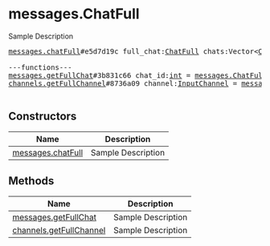 # messages.ChatFull

Sample Description

<pre>
<a href="../constructor/messages.chatFull">messages.chatFull</a>#e5d7d19c full_chat:<a href="../type/ChatFull.md">ChatFull</a> chats:Vector&lt;<a href="../type/Chat.md">Chat</a>&gt; users:Vector&lt;<a href="../type/User.md">User</a>&gt; = <a href="../type/messages.ChatFull.md">messages.ChatFull</a>;

---functions---
<a href="../method/messages.getFullChat">messages.getFullChat</a>#3b831c66 chat_id:<a href="../type/int.md">int</a> = <a href="../type/messages.ChatFull.md">messages.ChatFull</a>;
<a href="../method/channels.getFullChannel">channels.getFullChannel</a>#8736a09 channel:<a href="../type/InputChannel.md">InputChannel</a> = <a href="../type/messages.ChatFull.md">messages.ChatFull</a>;

</pre>

## Constructors

| Name | Description |
|------|-------------|
| [messages.chatFull](../constructor/messages.chatFull.md) | Sample Description |

## Methods

| Name | Description |
|------|-------------|
| [messages.getFullChat](../method/messages.getFullChat.md) | Sample Description |
| [channels.getFullChannel](../method/channels.getFullChannel.md) | Sample Description |
